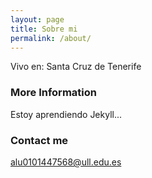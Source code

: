 ```yaml
---
layout: page
title: Sobre mi
permalink: /about/
---
```


Vivo en: Santa Cruz de Tenerife


### More Information

Estoy aprendiendo Jekyll...

### Contact me

[alu0101447568@ull.edu.es](mailto:alu0101447568@ull.edu.es)